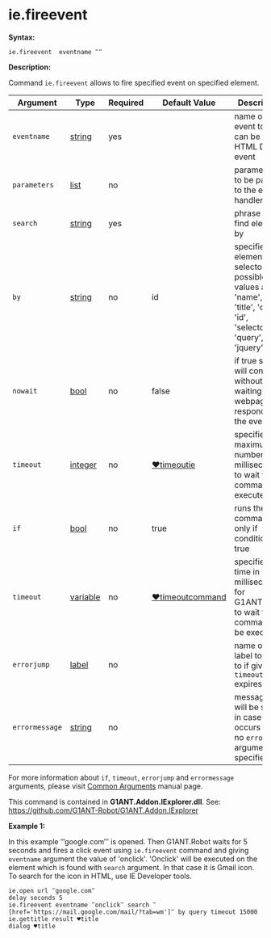 # ie.fireevent

**Syntax:**

```G1ANT
ie.fireevent  eventname ‴‴  
```

**Description:**

Command `ie.fireevent` allows to fire specified event on specified element.

| Argument | Type | Required | Default Value | Description |
| -------- | ---- | -------- | ------------- | ----------- |
|`eventname`| [string](https://github.com/G1ANT-Robot/G1ANT.Manual/blob/master/G1ANT-Language/Structures/string.md) | yes |  | name of event to fire- can be any HTML DOM event |
|`parameters`| [list](https://github.com/G1ANT-Robot/G1ANT.Manual/blob/master/G1ANT-Language/Structures/list.md) | no |  | parameters to be passed to the event handler |
|`search`| [string](https://github.com/G1ANT-Robot/G1ANT.Manual/blob/master/G1ANT-Language/Structures/string.md) | yes | | phrase to find element by |
|`by`| [string](https://github.com/G1ANT-Robot/G1ANT.Manual/blob/master/G1ANT-Language/Structures/string.md) | no | id | specifies an element selector, possible values are: 'name', 'text', 'title', 'class', 'id', 'selector', 'query', 'jquery'|
|`nowait`| [bool](https://github.com/G1ANT-Robot/G1ANT.Manual/blob/master/G1ANT-Language/Structures/bool.md) | no | false | if true script will continue without waiting for webpage to respond to the event |
|`timeout`| [integer](https://github.com/G1ANT-Robot/G1ANT.Manual/blob/master/G1ANT-Language/Structures/integer.md) | no | [♥timeoutie](https://github.com/G1ANT-Robot/G1ANT.Manual/blob/master/G1ANT-Language/Variables/Special-Variables.md) | specifies maximum number of milliseconds to wait for command to execute |
|`if`| [bool](https://github.com/G1ANT-Robot/G1ANT.Manual/blob/master/G1ANT-Language/Structures/bool.md) | no | true | runs the command only if condition is true |
|`timeout`| [variable](https://github.com/G1ANT-Robot/G1ANT.Manual/blob/master/G1ANT-Language/Special-Characters/variable.md) | no | [♥timeoutcommand](https://github.com/G1ANT-Robot/G1ANT.Manual/blob/master/G1ANT-Language/Variables/Special-Variables.md)  | specifies time in milliseconds for G1ANT.Robot to wait for the command to be executed |
|`errorjump` | [label](https://github.com/G1ANT-Robot/G1ANT.Manual/blob/master/G1ANT-Language/Structures/label.md) | no | | name of the label to jump to if given `timeout` expires |
|`errormessage`| [string](https://github.com/G1ANT-Robot/G1ANT.Manual/blob/master/G1ANT-Language/Structures/string.md) | no |  | message that will be shown in case error occurs and no `errorjump` argument is specified |

For more information about `if`, `timeout`, `errorjump` and `errormessage` arguments, please visit [Common Arguments](https://github.com/G1ANT-Robot/G1ANT.Manual/blob/master/G1ANT-Language/Common-Arguments.md)  manual page.

This command is contained in **G1ANT.Addon.IExplorer.dll**.
See: https://github.com/G1ANT-Robot/G1ANT.Addon.IExplorer

**Example 1:**

In this example ‴google.com‴ is opened. Then G1ANT.Robot waits for 5 seconds and fires a click event using `ie.fireevent` command and giving `eventname` argument the value of 'onclick'. 'Onclick' will be executed on the element which is found with `search` argument. In that case it is Gmail icon. To search for the icon in HTML, use IE Developer tools. 

```G1ANT
ie.open url ‴google.com‴
delay seconds 5
ie.fireevent eventname ‴onclick‴ search ‴[href='https://mail.google.com/mail/?tab=wm']‴ by query timeout 15000
ie.gettitle result ♥title
dialog ♥title
```


